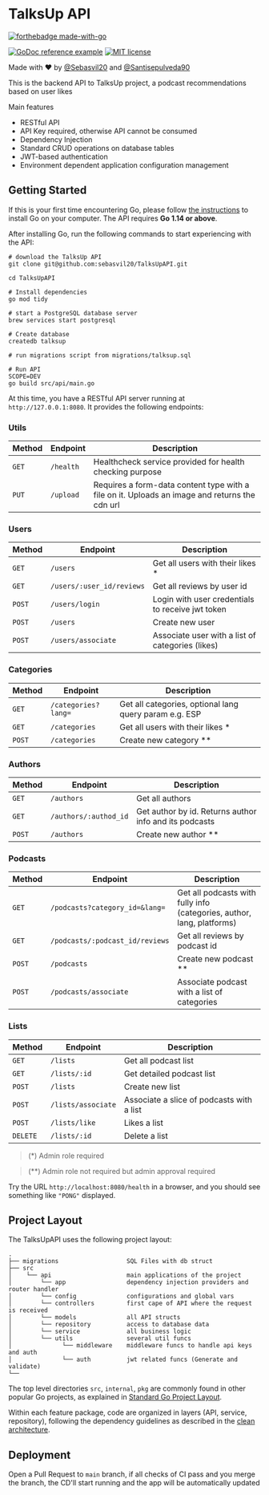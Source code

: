 # TalksUp API

[![forthebadge made-with-go](http://ForTheBadge.com/images/badges/made-with-go.svg)](https://go.dev/)

[![GoDoc reference example](https://img.shields.io/badge/godoc-reference-blue.svg)](https://godoc.org/nanomsg.org/go/mangos/v2) [![MIT license](https://img.shields.io/badge/License-MIT-blue.svg)](https://lbesson.mit-license.org/)

Made with ♥️ by [@Sebasvil20](https://www.linkedin.com/in/sebasvil20/)
and [@Santisepulveda90](https://www.linkedin.com/in/santiago-sep%C3%BAlveda-bonilla-70ab32208/)

This is the backend API to TalksUp project, a podcast recommendations based on user likes

Main features

* RESTful API
* API Key required, otherwise API cannot be consumed
* Dependency Injection
* Standard CRUD operations on database tables
* JWT-based authentication
* Environment dependent application configuration management

## Getting Started

If this is your first time encountering Go, please follow [the instructions](https://golang.org/doc/install) to install Go on your computer.
The API requires **Go 1.14 or above**.

After installing Go, run the following commands to start experiencing with the API:

```shell
# download the TalksUp API
git clone git@github.com:sebasvil20/TalksUpAPI.git

cd TalksUpAPI

# Install dependencies
go mod tidy

# start a PostgreSQL database server
brew services start postgresql

# Create database
createdb talksup

# run migrations script from migrations/talksup.sql

# Run API
SCOPE=DEV
go build src/api/main.go
```

At this time, you have a RESTful API server running at `http://127.0.0.1:8080`. It provides the following endpoints:

### Utils

| Method | Endpoint                       | Description                                                                                   |
|--------|--------------------------------|-----------------------------------------------------------------------------------------------|
| `GET`  | `/health`                      | Healthcheck service provided for health checking purpose                                      |
| `PUT`  | `/upload`                      | Requires a form-data content type with a file on it. Uploads an image and returns the cdn url |

### Users

| Method | Endpoint                  | Description                                      |
|--------|---------------------------|--------------------------------------------------|
| `GET`  | `/users`                  | Get all users with their likes *                 |
| `GET`  | `/users/:user_id/reviews` | Get all reviews by user id                       |
| `POST` | `/users/login`            | Login with user credentials to receive jwt token |
| `POST` | `/users`                  | Create new user                                  |
| `POST` | `/users/associate`        | Associate user with a list of categories (likes) |

### Categories

| Method | Endpoint                       | Description                                                                                   |
|--------|--------------------------------|-----------------------------------------------------------------------------------------------|
| `GET`  | `/categories?lang=`            | Get all categories, optional lang query param e.g. ESP                                        |
| `GET`  | `/categories`                  | Get all users with their likes *                                                              |
| `POST` | `/categories`                  | Create new category **                                                                        |

### Authors

| Method | Endpoint                       | Description                                                                                   |
|--------|--------------------------------|-----------------------------------------------------------------------------------------------|
| `GET`  | `/authors`                     | Get all authors                                                                               |
| `GET`  | `/authors/:authod_id`          | Get author by id. Returns author info and its podcasts                                        |
| `POST` | `/authors`                     | Create new author **                                                                          |

### Podcasts

| Method | Endpoint                        | Description                                                            |
|--------|---------------------------------|------------------------------------------------------------------------|
| `GET`  | `/podcasts?category_id=&lang=`  | Get all podcasts with fully info (categories, author, lang, platforms) |
| `GET`  | `/podcasts/:podcast_id/reviews` | Get all reviews by podcast id                                          |
| `POST` | `/podcasts`                     | Create new podcast **                                                  |
| `POST` | `/podcasts/associate`           | Associate podcast with a list of categories                            |

### Lists

| Method   | Endpoint           | Description                               |
|----------|--------------------|-------------------------------------------|
| `GET`    | `/lists`           | Get all podcast list                      |
| `GET`    | `/lists/:id`       | Get detailed podcast list                 |
| `POST`   | `/lists`           | Create new list                           |
| `POST`   | `/lists/associate` | Associate a slice of podcasts with a list |
| `POST`   | `/lists/like`      | Likes a list                              |
| `DELETE` | `/lists/:id`       | Delete a list                             |

> (*) Admin role required

> (**) Admin role not required but admin approval required

Try the URL `http://localhost:8080/health` in a browser, and you should see something like `"PONG"` displayed.

## Project Layout

The TalksUpAPI uses the following project layout:

```
.
├── migrations                   SQL Files with db struct
├── src                 
│    └── api                     main applications of the project
│        └── app                 dependency injection providers and router handler
│        └── config              configurations and global vars
│        └── controllers         first cape of API where the request is received
│        └── models              all API structs
│        └── repository          access to database data
│        └── service             all business logic
│        └── utils               several util funcs
│              └── middleware    middleware funcs to handle api keys and auth
│              └── auth          jwt related funcs (Generate and validate)
└── 
```

The top level directories `src`, `internal`, `pkg` are commonly found in other popular Go projects, as explained in
[Standard Go Project Layout](https://github.com/golang-standards/project-layout).

Within each feature package, code are organized in layers (API, service, repository), following the dependency guidelines as described in
the [clean architecture](https://blog.cleancoder.com/uncle-bob/2012/08/13/the-clean-architecture.html).

## Deployment

Open a Pull Request to `main` branch, if all checks of CI pass and you merge the branch, the CD'll start running and the app will be
automatically updated
